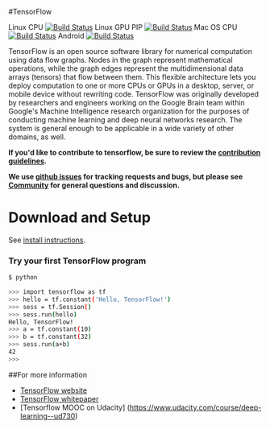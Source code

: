 #TensorFlow

Linux CPU [![Build Status](http://ci.tensorflow.org/buildStatus/icon?job=tensorflow-master)](http://ci.tensorflow.org/job/tensorflow-master)
Linux GPU PIP [![Build Status](http://ci.tensorflow.org/buildStatus/icon?job=tensorflow-master-gpu_pip)](http://ci.tensorflow.org/job/tensorflow-master-gpu_pip)
Mac OS CPU [![Build Status](http://ci.tensorflow.org/buildStatus/icon?job=tensorflow-master-mac)](http://ci.tensorflow.org/job/tensorflow-master-mac)
Android [![Build Status](http://ci.tensorflow.org/buildStatus/icon?job=tensorflow-master-android)](http://ci.tensorflow.org/job/tensorflow-master-android)

TensorFlow is an open source software library for numerical computation using
data flow graphs.  Nodes in the graph represent mathematical operations, while
the graph edges represent the multidimensional data arrays (tensors) that flow
between them.  This flexible architecture lets you deploy computation to one
or more CPUs or GPUs in a desktop, server, or mobile device without rewriting
code.  TensorFlow was originally developed by researchers and engineers
working on the Google Brain team within Google's Machine Intelligence research
organization for the purposes of conducting machine learning and deep neural
networks research.  The system is general enough to be applicable in a wide
variety of other domains, as well.

**If you'd like to contribute to tensorflow, be sure to review the [contribution
guidelines](CONTRIBUTING.md).**

**We use [github issues](https://github.com/tensorflow/tensorflow/issues) for
tracking requests and bugs, but please see
[Community](tensorflow/g3doc/resources/index.md#community) for general questions
and discussion.**

# Download and Setup

See [install instructions](tensorflow/g3doc/get_started/os_setup.md).

### Try your first TensorFlow program

```sh
$ python

>>> import tensorflow as tf
>>> hello = tf.constant('Hello, TensorFlow!')
>>> sess = tf.Session()
>>> sess.run(hello)
Hello, TensorFlow!
>>> a = tf.constant(10)
>>> b = tf.constant(32)
>>> sess.run(a+b)
42
>>>

```

##For more information

* [TensorFlow website](http://tensorflow.org)
* [TensorFlow whitepaper](http://download.tensorflow.org/paper/whitepaper2015.pdf)
* [Tensorflow MOOC on Udacity] (https://www.udacity.com/course/deep-learning--ud730)
